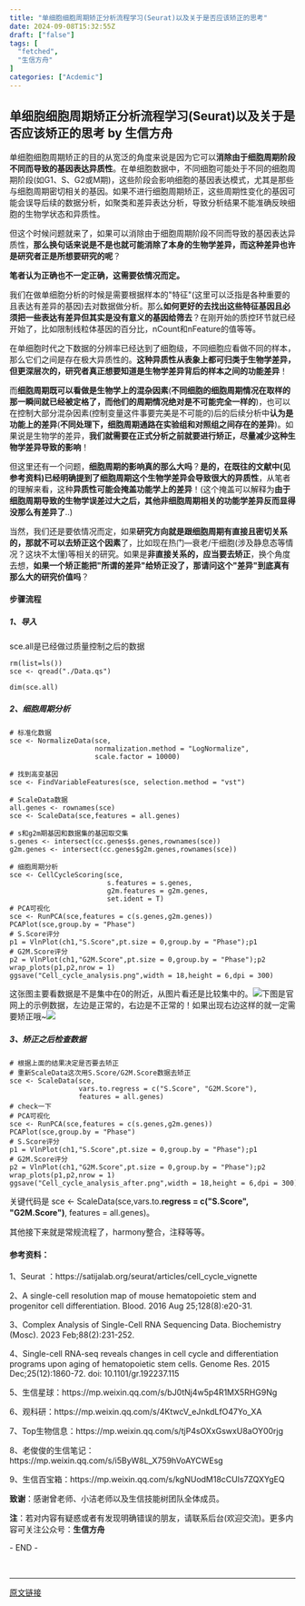 ```yaml
---
title: "单细胞细胞周期矫正分析流程学习(Seurat)以及关于是否应该矫正的思考"
date: 2024-09-08T15:32:55Z
draft: ["false"]
tags: [
  "fetched",
  "生信方舟"
]
categories: ["Acdemic"]
---
```

单细胞细胞周期矫正分析流程学习(Seurat)以及关于是否应该矫正的思考 by 生信方舟
------
<div><section data-tool="mdnice编辑器" data-website="https://www.mdnice.com"><p data-tool="mdnice编辑器">单细胞细胞周期矫正的目的从宽泛的角度来说是因为它可以<strong>消除由于细胞周期阶段不同而导致的基因表达异质性</strong>。在单细胞数据中，不同细胞可能处于不同的细胞周期阶段(如G1、S、G2或M期)，这些阶段会影响细胞的基因表达模式，尤其是那些与细胞周期密切相关的基因。如果不进行细胞周期矫正，这些周期性变化的基因可能会误导后续的数据分析，如聚类和差异表达分析，导致分析结果不能准确反映细胞的生物学状态和异质性。</p><p data-tool="mdnice编辑器">但这个时候问题就来了，如果可以消除由于细胞周期阶段不同而导致的基因表达异质性，<strong>那么换句话来说是不是也就可能消除了本身的生物学差异，而这种差异也许是研究者正是所想要研究的呢</strong>？</p><p data-tool="mdnice编辑器"><strong>笔者认为正确也不一定正确，这需要依情况而定。</strong></p><p data-tool="mdnice编辑器">我们在做单细胞分析的时候是需要根据样本的"特征"(这里可以泛指是各种重要的且表达有差异的基因)去对数据做分析。那么<strong>如何更好的去找出这些特征基因且必须把一些表达有差异但其实是没有意义的基因给筛去</strong>？在刚开始的质控环节就已经开始了，比如限制线粒体基因的百分比，nCount和nFeature的值等等。</p><p data-tool="mdnice编辑器">在单细胞时代之下数据的分辨率已经达到了细胞级，不同细胞应看做不同的样本，那么它们之间是存在极大异质性的。<strong>这种异质性从表象上都可归类于生物学差异，但更深层次的，研究者真正想要知道是生物学差异背后的样本之间的功能差异</strong>！</p><p data-tool="mdnice编辑器">而<strong>细胞周期既可以看做是生物学上的混杂因素</strong>(<strong>不同细胞的细胞周期情况在取样的那一瞬间就已经被定格了，而他们的周期情况绝对是不可能完全一样的</strong>)，也可以在控制大部分混杂因素(控制变量这件事要完美是不可能的)后的后续分析中<strong>认为是功能上的差异</strong>(<strong>不同处理下，细胞周期通路在实验组和对照组之间存在的差异</strong>)。如果说是生物学的差异，<strong>我们就需要在正式分析之前就要进行矫正，尽量减少这种生物学差异导致的影响</strong>！</p><p data-tool="mdnice编辑器">但这里还有一个问题，<strong>细胞周期的影响真的那么大吗</strong>？<strong>是的，在既往的文献中(见参考资料)已经明确提到了细胞周期这个生物学差异会导致很大的异质性</strong>，从笔者的理解来看，这种<strong>异质性可能会掩盖功能学上的差异</strong>！(这个掩盖可以解释为<strong>由于细胞周期导致的生物学误差过大之后，其他非细胞周期相关的功能学差异反而显得没那么有差异了</strong>..)</p><p data-tool="mdnice编辑器">当然，我们还是要依情况而定，如果<strong>研究方向就是跟细胞周期有直接且密切关系的，那就不可以去矫正这个因素</strong>了，比如现在热门—衰老/干细胞(涉及静息态等情况？这块不太懂)等相关的研究。如果是<strong>非直接关系的，应当要去矫正</strong>，换个角度去想，<strong>如果一个矫正能把"所谓的差异"给矫正没了，那请问这个"差异"到底真有那么大的研究价值吗</strong>？</p><h4 data-tool="mdnice编辑器"><span></span>步骤流程<span></span></h4><h5 data-tool="mdnice编辑器"><span></span>1、导入<span></span></h5><p data-tool="mdnice编辑器">sce.all是已经做过质量控制之后的数据</p><pre data-tool="mdnice编辑器"><span></span><code>rm(list=ls())<br>sce &lt;- qread(<span>"./Data.qs"</span>)<br><br>dim(sce.all)<br></code></pre><h5 data-tool="mdnice编辑器"><span></span>2、细胞周期分析<span></span></h5><pre data-tool="mdnice编辑器"><span></span><code><span># 标准化数据</span><br>sce &lt;- NormalizeData(sce, <br>                     normalization.method = <span>"LogNormalize"</span>, <br>                     scale.factor = <span>10000</span>)<br><br><span># 找到高变基因</span><br>sce &lt;- FindVariableFeatures(sce, selection.method = <span>"vst"</span>)<br><br><span># ScaleData数据</span><br>all.genes &lt;- rownames(sce)<br>sce &lt;- ScaleData(sce,features = all.genes)<br><br><span># s和g2m期基因和数据集的基因取交集</span><br>s.genes &lt;- intersect(cc.genes$s.genes,rownames(sce))<br>g2m.genes &lt;- intersect(cc.genes$g2m.genes,rownames(sce))<br><br><span># 细胞周期分析</span><br>sce &lt;- CellCycleScoring(sce,<br>                        s.features = s.genes,<br>                        g2m.features = g2m.genes,<br>                        set.ident = <span>T</span>)<br><span># PCA可视化                       </span><br>sce &lt;- RunPCA(sce,features = c(s.genes,g2m.genes))<br>PCAPlot(sce,group.by = <span>"Phase"</span>)<br><span># S.Score评分</span><br>p1 = VlnPlot(ch1,<span>"S.Score"</span>,pt.size = <span>0</span>,group.by = <span>"Phase"</span>);p1<br><span># G2M.Score评分</span><br>p2 = VlnPlot(ch1,<span>"G2M.Score"</span>,pt.size = <span>0</span>,group.by = <span>"Phase"</span>);p2<br>wrap_plots(p1,p2,nrow = <span>1</span>) <br>ggsave(<span>"Cell_cycle_analysis.png"</span>,width = <span>18</span>,height = <span>6</span>,dpi = <span>300</span>)<br></code></pre><p data-tool="mdnice编辑器">这张图主要看数据是不是集中在0的附近，从图片看还是比较集中的。<img data-imgfileid="100001676" data-ratio="0.3333333333333333" data-src="https://mmbiz.qpic.cn/sz_mmbiz_png/0SOG4MpDAyEDSDjpGfiba1kkPPTvyovOybxcwCXSGFGRkQQicbiaia14P3aCYuBnOKuQ8Y8UM9gTh0dShBWIgmicdXg/640?wx_fmt=png&amp;from=appmsg" data-type="png" data-w="1080" src="https://mmbiz.qpic.cn/sz_mmbiz_png/0SOG4MpDAyEDSDjpGfiba1kkPPTvyovOybxcwCXSGFGRkQQicbiaia14P3aCYuBnOKuQ8Y8UM9gTh0dShBWIgmicdXg/640?wx_fmt=png&amp;from=appmsg">下图是官网上的示例数据，左边是正常的，右边是不正常的！如果出现右边这样的就一定需要矫正哦~<img data-imgfileid="100001675" data-ratio="0.7133333333333334" data-src="https://mmbiz.qpic.cn/sz_mmbiz_png/0SOG4MpDAyEDSDjpGfiba1kkPPTvyovOyHO0nT1JlEibiba4iaxg2Z5TFESaiczSy4mbEk76aqPKlPtwkFcBSibuYnTA/640?wx_fmt=png&amp;from=appmsg" data-type="png" data-w="750" src="https://mmbiz.qpic.cn/sz_mmbiz_png/0SOG4MpDAyEDSDjpGfiba1kkPPTvyovOyHO0nT1JlEibiba4iaxg2Z5TFESaiczSy4mbEk76aqPKlPtwkFcBSibuYnTA/640?wx_fmt=png&amp;from=appmsg"></p><h5 data-tool="mdnice编辑器"><span></span>3、矫正之后检查数据<span></span></h5><pre data-tool="mdnice编辑器"><span></span><code><span># 根据上面的结果决定是否要去矫正</span><br><span># 重新ScaleData这次用S.Score/G2M.Score数据去矫正</span><br>sce &lt;- ScaleData(sce,<br>                 vars.to.regress = c(<span>"S.Score"</span>, <span>"G2M.Score"</span>), <br>                 features = all.genes)<br><span># check一下</span><br><span># PCA可视化                       </span><br>sce &lt;- RunPCA(sce,features = c(s.genes,g2m.genes))<br>PCAPlot(sce,group.by = <span>"Phase"</span>)<br><span># S.Score评分</span><br>p1 = VlnPlot(ch1,<span>"S.Score"</span>,pt.size = <span>0</span>,group.by = <span>"Phase"</span>);p1<br><span># G2M.Score评分</span><br>p2 = VlnPlot(ch1,<span>"G2M.Score"</span>,pt.size = <span>0</span>,group.by = <span>"Phase"</span>);p2<br>wrap_plots(p1,p2,nrow = <span>1</span>) <br>ggsave(<span>"Cell_cycle_analysis_after.png"</span>,width = <span>18</span>,height = <span>6</span>,dpi = <span>300</span>)<br></code></pre><p data-tool="mdnice编辑器">关键代码是 sce &lt;- ScaleData(sce,vars.to.<strong>regress = c("S.Score", "G2M.Score")</strong>, features = all.genes)。</p><p data-tool="mdnice编辑器">其他接下来就是常规流程了，harmony整合，注释等等。</p><h4 data-tool="mdnice编辑器"><span></span>参考资料：<span></span></h4><p data-tool="mdnice编辑器">1、Seurat ：https://satijalab.org/seurat/articles/cell_cycle_vignette</p><p data-tool="mdnice编辑器">2、A single-cell resolution map of mouse hematopoietic stem and progenitor cell differentiation. Blood. 2016 Aug 25;128(8):e20-31.</p><p data-tool="mdnice编辑器">3、Complex Analysis of Single-Cell RNA Sequencing Data. Biochemistry (Mosc). 2023 Feb;88(2):231-252.</p><p data-tool="mdnice编辑器">4、Single-cell RNA-seq reveals changes in cell cycle and differentiation programs upon aging of hematopoietic stem cells. Genome Res. 2015 Dec;25(12):1860-72. doi: 10.1101/gr.192237.115</p><p data-tool="mdnice编辑器">5、生信星球：https://mp.weixin.qq.com/s/bJ0tNj4w5p4R1MX5RHG9Ng</p><p data-tool="mdnice编辑器">6、观科研：https://mp.weixin.qq.com/s/4KtwcV_eJnkdLfO47Yo_XA</p><p data-tool="mdnice编辑器">7、Top生物信息：https://mp.weixin.qq.com/s/tjP4sOXxGswxU8aOY00rjg</p><p data-tool="mdnice编辑器">8、老俊俊的生信笔记：https://mp.weixin.qq.com/s/i5ByW8L_X759hVoAYCWEsg</p><p data-tool="mdnice编辑器">9、生信百宝箱：https://mp.weixin.qq.com/s/kgNUodM18cCUls7ZQXYgEQ</p><p data-tool="mdnice编辑器"><strong>致谢</strong>：感谢曾老师、小洁老师以及生信技能树团队全体成员。</p><p data-tool="mdnice编辑器"><strong>注</strong>：若对内容有疑惑或者有发现明确错误的朋友，请联系后台(欢迎交流)。更多内容可关注公众号：<strong>生信方舟</strong></p><span>- END -</span></section><p><br></p><p><mp-style-type data-value="3"></mp-style-type></p></div>  
<hr>
<a href="https://mp.weixin.qq.com/s/mlAhviD-7cyi891Xob1x3A",target="_blank" rel="noopener noreferrer">原文链接</a>
